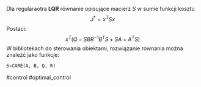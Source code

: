 Dla regularaotra **LQR** równanie opisujące macierz $S$ w sumie funkcji kosztu
$$
J^* = x^TSx
$$
Postaci:
$$
x^T(Q-SBR^{-1}B^TS + SA + A^TS)
$$
W bibliotekach do sterowania obiektami, rozwiązanie równania można znależć jako funkcje:
```python
S=CARE(A, B, Q, R)
```

#control #optimal_control 

